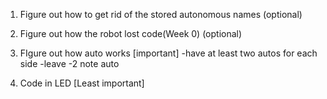 1. Figure out how to get rid of the stored autonomous names (optional)

2. Figure out how the robot lost code(Week 0) (optional)

3. FIgure out how auto works [important]
   -have at least two autos for each side
    -leave
    -2 note auto

5. Code in LED [Least important]
